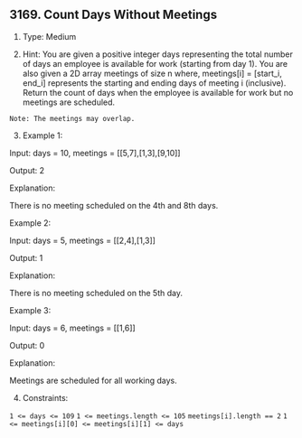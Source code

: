 ## 3169. Count Days Without Meetings

1. Type: Medium

2. Hint: You are given a positive integer days representing the total number of days an employee is available for work (starting from day 1). You are also given a 2D array meetings of size n where, meetings[i] = [start_i, end_i] represents the starting and ending days of meeting i (inclusive). Return the count of days when the employee is available for work but no meetings are scheduled.

`Note: The meetings may overlap.`

3. Example 1:

Input: days = 10, meetings = [[5,7],[1,3],[9,10]]

Output: 2

Explanation:

There is no meeting scheduled on the 4th and 8th days.

Example 2:

Input: days = 5, meetings = [[2,4],[1,3]]

Output: 1

Explanation:

There is no meeting scheduled on the 5th day.

Example 3:

Input: days = 6, meetings = [[1,6]]

Output: 0

Explanation:

Meetings are scheduled for all working days.

 

4. Constraints:

`1 <= days <= 109`
`1 <= meetings.length <= 105`
`meetings[i].length == 2`
`1 <= meetings[i][0] <= meetings[i][1] <= days`
